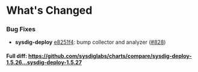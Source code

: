 # What's Changed

### Bug Fixes
- **sysdig-deploy** [e8251f4](https://github.com/sysdiglabs/charts/commit/e8251f4ff24f9517032562d1fe841d28c4561bdc): bump collector and analyzer ([#828](https://github.com/sysdiglabs/charts/issues/828))

#### Full diff: https://github.com/sysdiglabs/charts/compare/sysdig-deploy-1.5.26...sysdig-deploy-1.5.27
